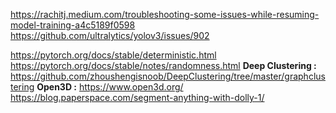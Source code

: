 https://rachitj.medium.com/troubleshooting-some-issues-while-resuming-model-training-a4c5189f0598
https://github.com/ultralytics/yolov3/issues/902

https://pytorch.org/docs/stable/deterministic.html
https://pytorch.org/docs/stable/notes/randomness.html
**Deep Clustering :** https://github.com/zhoushengisnoob/DeepClustering/tree/master/graphclustering
**Open3D :** https://www.open3d.org/
https://blog.paperspace.com/segment-anything-with-dolly-1/